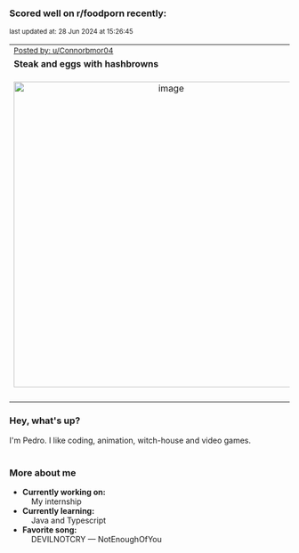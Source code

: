 ### Scored well on r/foodporn recently:

<p align="left"><sub>last updated at: 28 Jun 2024 at 15:26:45</sub></p>

|   |
| --- |
| <sub>[Posted by: u/Connorbmor04][source]</sub> |
| **Steak and eggs with hashbrowns** | 
|<p align="center"> <img alt="image" src="https://i.redd.it/ke9emaqu7f7d1.jpeg" width="550" /> </p>|
|   |

### Hey, what's up?

I'm Pedro. I like coding, animation, witch-house and video games.<br><br>

### More about me
- **Currently working on:**  
&nbsp;&nbsp;&nbsp;&nbsp;My internship
- **Currently learning:**  
&nbsp;&nbsp;&nbsp;&nbsp;Java and Typescript
- **Favorite song:**  
&nbsp;&nbsp;&nbsp;&nbsp;DEVILNOTCRY — NotEnoughOfYou<br><br>

  



  
  
  
[linkedin]: https://linkedin.com/in/pedro-h-r-gomes-8a487b14a/
[gmail]: mailto:pilique11@gmail.com
[source]: https://reddit.com/r/FoodPorn/comments/1dj5ow7/steak_and_eggs_with_hashbrowns/
[redditAPI]: https://www.reddit.com/dev/api/
